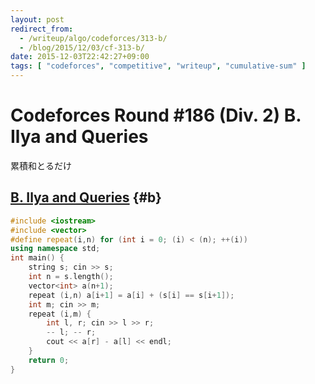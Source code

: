 ```yaml
---
layout: post
redirect_from:
  - /writeup/algo/codeforces/313-b/
  - /blog/2015/12/03/cf-313-b/
date: 2015-12-03T22:42:27+09:00
tags: [ "codeforces", "competitive", "writeup", "cumulative-sum" ]
---
```


# Codeforces Round #186 (Div. 2) B. Ilya and Queries

累積和とるだけ

## [B. Ilya and Queries](http://codeforces.com/contest/313/problem/B) {#b}

``` c++
#include <iostream>
#include <vector>
#define repeat(i,n) for (int i = 0; (i) < (n); ++(i))
using namespace std;
int main() {
    string s; cin >> s;
    int n = s.length();
    vector<int> a(n+1);
    repeat (i,n) a[i+1] = a[i] + (s[i] == s[i+1]);
    int m; cin >> m;
    repeat (i,m) {
        int l, r; cin >> l >> r;
        -- l; -- r;
        cout << a[r] - a[l] << endl;
    }
    return 0;
}
```
